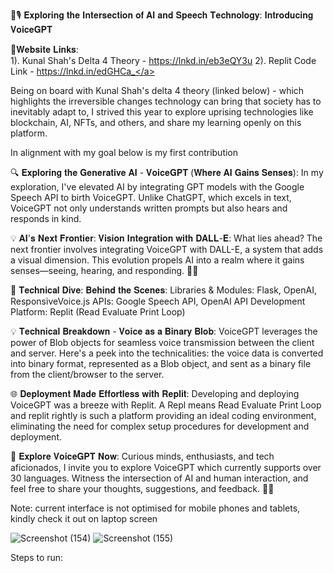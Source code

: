 🤖🎙️ 𝐄𝐱𝐩𝐥𝐨𝐫𝐢𝐧𝐠 𝐭𝐡𝐞 𝐈𝐧𝐭𝐞𝐫𝐬𝐞𝐜𝐭𝐢𝐨𝐧 𝐨𝐟 𝐀𝐈 𝐚𝐧𝐝 𝐒𝐩𝐞𝐞𝐜𝐡 𝐓𝐞𝐜𝐡𝐧𝐨𝐥𝐨𝐠𝐲: 𝐈𝐧𝐭𝐫𝐨𝐝𝐮𝐜𝐢𝐧𝐠 𝐕𝐨𝐢𝐜𝐞𝐆𝐏𝐓<br/>

🔗𝐖𝐞𝐛𝐬𝐢𝐭𝐞 𝐋𝐢𝐧𝐤𝐬:<br/>
1). Kunal Shah's Delta 4 Theory - <a href="https://lnkd.in/eb3eQY3u" target="_blank">https://lnkd.in/eb3eQY3u</a>
2). Replit Code Link - <a href="https://lnkd.in/edGHCa_" target="_blank">https://lnkd.in/edGHCa_</a>

Being on board with Kunal Shah's delta 4 theory (linked below) - which highlights the irreversible changes technology can bring that society has to inevitably adapt to, I strived this year to explore uprising technologies like blockchain, AI, NFTs, and others, and share my learning openly on this platform.<br/>

In alignment with my goal below is my first contribution<br/>

🔍 𝐄𝐱𝐩𝐥𝐨𝐫𝐢𝐧𝐠 𝐭𝐡𝐞 𝐆𝐞𝐧𝐞𝐫𝐚𝐭𝐢𝐯𝐞 𝐀𝐈 - 𝐕𝐨𝐢𝐜𝐞𝐆𝐏𝐓 (𝐖𝐡𝐞𝐫𝐞 𝐀𝐈 𝐆𝐚𝐢𝐧𝐬 𝐒𝐞𝐧𝐬𝐞𝐬):
In my exploration, I've elevated AI by integrating GPT models with the Google Speech API to birth VoiceGPT. Unlike ChatGPT, which excels in text, VoiceGPT not only understands written prompts but also hears and responds in kind. <br/>

💡 𝐀𝐈'𝐬 𝐍𝐞𝐱𝐭 𝐅𝐫𝐨𝐧𝐭𝐢𝐞𝐫: 𝐕𝐢𝐬𝐢𝐨𝐧 𝐈𝐧𝐭𝐞𝐠𝐫𝐚𝐭𝐢𝐨𝐧 𝐰𝐢𝐭𝐡 𝐃𝐀𝐋𝐋-𝐄:
What lies ahead? The next frontier involves integrating VoiceGPT with DALL-E, a system that adds a visual dimension. This evolution propels AI into a realm where it gains senses—seeing, hearing, and responding. 👀🤯<br/>

🔬 𝐓𝐞𝐜𝐡𝐧𝐢𝐜𝐚𝐥 𝐃𝐢𝐯𝐞: 𝐁𝐞𝐡𝐢𝐧𝐝 𝐭𝐡𝐞 𝐒𝐜𝐞𝐧𝐞𝐬:
Libraries & Modules: Flask, OpenAI, ResponsiveVoice.js
APIs: Google Speech API, OpenAI API
Development Platform: Replit (Read Evaluate Print Loop)<br/>

💡 𝐓𝐞𝐜𝐡𝐧𝐢𝐜𝐚𝐥 𝐁𝐫𝐞𝐚𝐤𝐝𝐨𝐰𝐧 - 𝐕𝐨𝐢𝐜𝐞 𝐚𝐬 𝐚 𝐁𝐢𝐧𝐚𝐫𝐲 𝐁𝐥𝐨𝐛:
VoiceGPT leverages the power of Blob objects for seamless voice transmission between the client and server. Here's a peek into the technicalities: the voice data is converted into binary format, represented as a Blob object, and sent as a binary file from the client/browser to the server. <br/>

🌐 𝐃𝐞𝐩𝐥𝐨𝐲𝐦𝐞𝐧𝐭 𝐌𝐚𝐝𝐞 𝐄𝐟𝐟𝐨𝐫𝐭𝐥𝐞𝐬𝐬 𝐰𝐢𝐭𝐡 𝐑𝐞𝐩𝐥𝐢𝐭:
Developing and deploying VoiceGPT was a breeze with Replit. A Repl means Read Evaluate Print Loop and replit rightly is such a platform providing an ideal coding environment, eliminating the need for complex setup procedures for development and deployment. <br/>

🚀 𝐄𝐱𝐩𝐥𝐨𝐫𝐞 𝐕𝐨𝐢𝐜𝐞𝐆𝐏𝐓 𝐍𝐨𝐰:
Curious minds, enthusiasts, and tech aficionados, I invite you to explore VoiceGPT which currently supports over 30 languages. Witness the intersection of AI and human interaction, and feel free to share your thoughts, suggestions, and feedback. 🚀🔗<br/>

Note: current interface is not optimised for mobile phones and tablets, kindly check it out on laptop screen<br/>


![Screenshot (154)](https://github.com/rahulshah100/VoiceGPT/assets/64270418/534ce7fd-7f3e-4c52-95df-e8280d9072bd)
![Screenshot (155)](https://github.com/rahulshah100/VoiceGPT/assets/64270418/eb19520a-c583-43ae-b827-5600c50e8660)


Steps to run:

